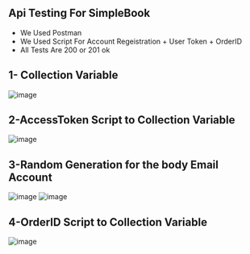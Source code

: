 ## Api Testing For SimpleBook

- We Used Postman
- We Used Script For Account Regeistration + User Token + OrderID
- All Tests Are 200 or 201 ok

## 1- Collection Variable
![image](https://i.postimg.cc/R6kXxbqr/api1.png)

## 2-AccessToken Script to Collection Variable
![image](https://i.postimg.cc/mh9myR6T/api2.png)

## 3-Random Generation for the body Email Account
![image](https://i.postimg.cc/56MnPGZL/api3.png)
![image](https://i.postimg.cc/XB9xjcyr/api4.png)

## 4-OrderID Script to Collection Variable
![image](https://i.postimg.cc/JGcKSxLg/api5.png)
